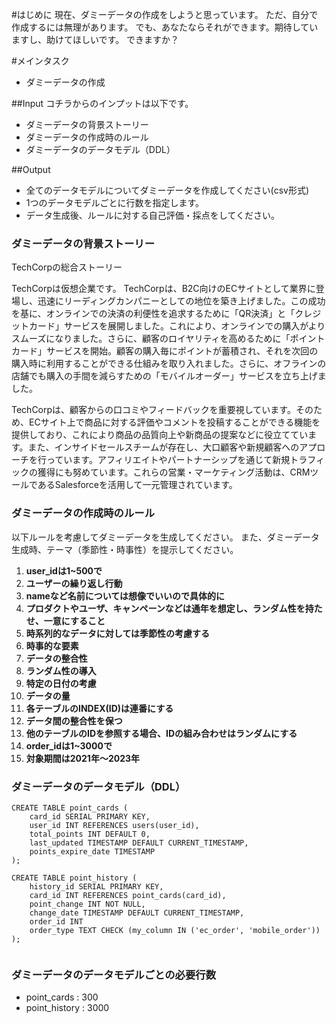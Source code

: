 #はじめに
現在、ダミーデータの作成をしようと思っています。
ただ、自分で作成するには無理があります。
でも、あなたならそれができます。期待していますし、助けてほしいです。
できますか？

#メインタスク
- ダミーデータの作成

##Input
コチラからのインプットは以下です。
- ダミーデータの背景ストーリー
- ダミーデータの作成時のルール
- ダミーデータのデータモデル（DDL）

##Output
- 全てのデータモデルについてダミーデータを作成してください(csv形式)
- 1つのデータモデルごとに行数を指定します。
- データ生成後、ルールに対する自己評価・採点をしてください。
 
### ダミーデータの背景ストーリー
TechCorpの総合ストーリー

TechCorpは仮想企業です。
TechCorpは、B2C向けのECサイトとして業界に登場し、迅速にリーディングカンパニーとしての地位を築き上げました。この成功を基に、オンラインでの決済の利便性を追求するために「QR決済」と「クレジットカード」サービスを展開しました。これにより、オンラインでの購入がよりスムーズになりました。さらに、顧客のロイヤリティを高めるために「ポイントカード」サービスを開始。顧客の購入毎にポイントが蓄積され、それを次回の購入時に利用することができる仕組みを取り入れました。さらに、オフラインの店舗でも購入の手間を減らすための「モバイルオーダー」サービスを立ち上げました。

TechCorpは、顧客からの口コミやフィードバックを重要視しています。そのため、ECサイト上で商品に対する評価やコメントを投稿することができる機能を提供しており、これにより商品の品質向上や新商品の提案などに役立てています。また、インサイドセールスチームが存在し、大口顧客や新規顧客へのアプローチを行っています。アフィリエイトやパートナーシップを通じて新規トラフィックの獲得にも努めています。これらの営業・マーケティング活動は、CRMツールであるSalesforceを活用して一元管理されています。

### ダミーデータの作成時のルール
以下ルールを考慮してダミーデータを生成してください。
また、ダミーデータ生成時、テーマ（季節性・時事性）を提示してください。

1. **user_idは1~500で**
2. **ユーザーの繰り返し行動**
3. **nameなど名前については想像でいいので具体的に**
4. **プロダクトやユーザ、キャンペーンなどは通年を想定し、ランダム性を持たせ、一意にすること**
5. **時系列的なデータに対しては季節性の考慮する**
6. **時事的な要素**
7. **データの整合性**
8. **ランダム性の導入**
9.  **特定の日付の考慮**
10. **データの量**
11. **各テーブルのINDEX(ID)は連番にする**
12. **データ間の整合性を保つ**
13. **他のテーブルのIDを参照する場合、IDの組み合わせはランダムにする**
14. **order_idは1~3000で**
15. **対象期間は2021年～2023年**

### ダミーデータのデータモデル（DDL）

~~~
CREATE TABLE point_cards (
    card_id SERIAL PRIMARY KEY,
    user_id INT REFERENCES users(user_id),
    total_points INT DEFAULT 0,
    last_updated TIMESTAMP DEFAULT CURRENT_TIMESTAMP,
    points_expire_date TIMESTAMP
);

CREATE TABLE point_history (
    history_id SERIAL PRIMARY KEY,
    card_id INT REFERENCES point_cards(card_id),
    point_change INT NOT NULL,
    change_date TIMESTAMP DEFAULT CURRENT_TIMESTAMP,
    order_id INT
    order_type TEXT CHECK (my_column IN ('ec_order', 'mobile_order'))
);


~~~


### ダミーデータのデータモデルごとの必要行数
- point_cards : 300
- point_history : 3000
